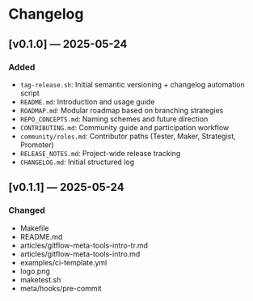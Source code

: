 # Changelog

## [v0.1.0] — 2025-05-24

### Added
- `tag-release.sh`: Initial semantic versioning + changelog automation script
- `README.md`: Introduction and usage guide
- `ROADMAP.md`: Modular roadmap based on branching strategies
- `REPO_CONCEPTS.md`: Naming schemes and future direction
- `CONTRIBUTING.md`: Community guide and participation workflow
- `community/roles.md`: Contributor paths (Tester, Maker, Strategist, Promoter)
- `RELEASE_NOTES.md`: Project-wide release tracking
- `CHANGELOG.md`: Initial structured log


## [v0.1.1] — 2025-05-24
### Changed
- Makefile
- README.md
- articles/gitflow-meta-tools-intro-tr.md
- articles/gitflow-meta-tools-intro.md
- examples/ci-template.yml
- logo.png
- maketest.sh
- meta/hooks/pre-commit

